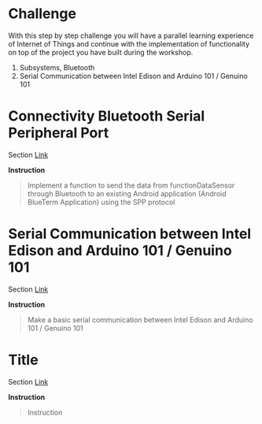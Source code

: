 # Challenge

With this step by step challenge you will have a parallel learning experience of Internet of Things and continue with the implementation of functionality on top of the project you have built during the workshop.

1. Subsystems, Bluetooth
2. Serial Communication between Intel Edison and Arduino 101 / Genuino 101

# Connectivity Bluetooth Serial Peripheral Port

Section [Link](url)

__Instruction__

> Implement a function to send the data from functionDataSensor through Bluetooth to an existing Android application (Android BlueTerm Application) using the SPP protocol

# Serial Communication between Intel Edison and Arduino 101 / Genuino 101

Section [Link](url)

__Instruction__ 

> Make a basic serial communication between Intel Edison and Arduino 101 / Genuino 101

# Title

Section [Link](url)

__Instruction__ 
> Instruction

